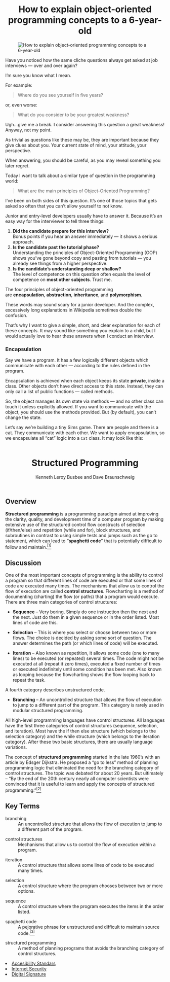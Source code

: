 <h1 style="text-align: center;"><strong>How to explain object-oriented programming concepts to a 6-year-old</strong></h1>
<figure class="post-full-image"><img srcset="https://cdn-media-1.freecodecamp.org/images/1*EirXoYV7GgRi4frvcW-b0A.jpeg 300w,
                            https://cdn-media-1.freecodecamp.org/images/1*EirXoYV7GgRi4frvcW-b0A.jpeg 600w,
                            https://cdn-media-1.freecodecamp.org/images/1*EirXoYV7GgRi4frvcW-b0A.jpeg 1000w,
                            https://cdn-media-1.freecodecamp.org/images/1*EirXoYV7GgRi4frvcW-b0A.jpeg 2000w" sizes="(max-width: 800px) 400px,
                            (max-width: 1170px) 700px,
                            1400px" src="https://cdn-media-1.freecodecamp.org/images/1*EirXoYV7GgRi4frvcW-b0A.jpeg" alt="How to explain object-oriented programming concepts to a 6-year-old" onerror="this.style.display='none'" /></figure>
<section class="post-full-content">
<div class="post-content medium-migrated-article">
<p>Have you noticed how the same cliche questions always get asked at job interviews &mdash; over and over again?</p>
<p>I&rsquo;m sure you know what I mean.</p>
<p>For example:</p>
<blockquote>Where do you see yourself in five years?</blockquote>
<p>or, even worse:</p>
<blockquote>What do you consider to be your greatest weakness?</blockquote>
<p>Ugh&hellip;give me a break. I consider answering this question a great weakness! Anyway, not my point.</p>
<p>As trivial as questions like these may be, they are important because they give clues about you. Your current state of mind, your attitude, your perspective.</p>
<p>When answering, you should be careful, as you may reveal something you later regret.</p>
<p>Today I want to talk about a similar type of question in the programming world:</p>
<blockquote>What are the main principles of Object-Oriented Programming?</blockquote>
<p>I&rsquo;ve been on both sides of this question. It&rsquo;s one of those topics that gets asked so often that you can&rsquo;t allow yourself to not know.</p>
<p>Junior and entry-level developers usually have to answer it. Because it&rsquo;s an easy way for the interviewer to tell three things:</p>
<ol>
<li><strong>Did the candidate prepare for this interview?</strong><br />Bonus points if you hear an answer immediately &mdash; it shows a serious approach.</li>
<li><strong>Is the candidate past the tutorial phase?</strong><br />Understanding the principles of Object-Oriented Programming (OOP) shows you&rsquo;ve gone beyond copy and pasting from tutorials &mdash; you already see things from a higher perspective.</li>
<li><strong>Is the candidate&rsquo;s understanding deep or shallow?</strong><br />The level of competence on this question often equals the level of competence on<span>&nbsp;</span><strong>most other subjects</strong>. Trust me.</li>
</ol>
<p>The four principles of object-oriented programming are<span>&nbsp;</span><strong>encapsulation</strong>,<span>&nbsp;</span><strong>abstraction</strong>,<span>&nbsp;</span><strong>inheritance</strong>,<strong><span>&nbsp;</span></strong>and<span>&nbsp;</span><strong>polymorphism</strong>.</p>
<p>These words may sound scary for a junior developer. And the complex, excessively long explanations in Wikipedia sometimes double the confusion.</p>
<p>That&rsquo;s why I want to give a simple, short, and clear explanation for each of these concepts. It may sound like something you explain to a child, but I would actually love to hear these answers when I conduct an interview.</p>
<h3 id="encapsulation">Encapsulation</h3>
<p>Say we have a program. It has a few logically different objects which communicate with each other &mdash; according to the rules defined in the program.</p>
<p>Encapsulation is achieved when each object keeps its state<span>&nbsp;</span><strong>private</strong>, inside a class. Other objects don&rsquo;t have direct access to this state. Instead, they can only call a list of public functions &mdash; called methods.</p>
<p>So, the object manages its own state via methods &mdash; and no other class can touch it unless explicitly allowed. If you want to communicate with the object, you should use the methods provided. But (by default), you can&rsquo;t change the state.</p>
<p>Let&rsquo;s say we&rsquo;re building a tiny Sims game. There are people and there is a cat. They communicate with each other. We want to apply encapsulation, so we encapsulate all &ldquo;cat&rdquo; logic into a<span>&nbsp;</span><code>Cat</code><em><span>&nbsp;</span></em>class. It may look like this:</p>
<figure class="kg-card kg-image-card kg-card-hascaption"><img src="https://cdn-media-1.freecodecamp.org/images/M4t8zW9U71xeKSlzT2o8WO47mdzrWkNa4rWv" class="kg-image" alt="" /></figure>
</div>
</section>
<header>
<h1 class="entry-title">Structured Programming</h1>
<p data-type="author">Kenneth Leroy Busbee and Dave Braunschweig</p>
</header>
<h2>Overview</h2>
<p><strong>Structured programming</strong><span>&nbsp;</span>is a programming paradigm aimed at improving the clarity, quality, and development time of a computer program by making extensive use of the structured control flow constructs of selection (if/then/else) and repetition (while and for), block structures, and subroutines in contrast to using simple tests and jumps such as the go to statement, which can lead to &ldquo;<strong>spaghetti code</strong>&rdquo; that is potentially difficult to follow and maintain.<a class="footnote" title="Wikipedia: Structured programming" id="return-footnote-196-1" href="https://press.rebus.community/programmingfundamentals/chapter/structured-programming/#footnote-196-1" aria-label="Footnote 1"><sup class="footnote">[1]</sup></a></p>
<h2>Discussion</h2>
<p>One of the most important concepts of programming is the ability to control a program so that different lines of code are executed or that some lines of code are executed many times. The mechanisms that allow us to control the flow of execution are called&nbsp;<strong>control structures</strong>. Flowcharting is a method of documenting (charting) the flow (or paths) that a program would execute. There are three main categories of control structures:</p>
<ul>
<li><strong>Sequence</strong>&nbsp;&ndash; Very boring. Simply do one instruction then the next and the next. Just do them in a given sequence or in the order listed. Most lines of code are this.</li>
</ul>
<ul>
<li><strong>Selection</strong>&nbsp;&ndash; This is where you select or choose between two or more flows. The choice is decided by asking some sort of question. The answer determines the path (or which lines of code) will be executed.</li>
</ul>
<ul>
<li><strong>Iteration</strong>&nbsp;&ndash; Also known as repetition, it allows some code (one to many lines) to be executed (or repeated) several times. The code might not be executed at all (repeat it zero times), executed a fixed number of times or executed indefinitely until some condition has been met. Also known as looping because the flowcharting shows the flow looping back to repeat the task.</li>
</ul>
<p>A fourth category describes unstructured code.</p>
<ul>
<li><strong>Branching</strong>&nbsp;&ndash; An uncontrolled structure that allows the flow of execution to jump to a different part of the program. This category is rarely used in modular structured programming.</li>
</ul>
<p>All high-level programming languages have control structures. All languages have the first three categories of control structures (sequence, selection, and iteration). Most have the&nbsp;if then else&nbsp;structure (which belongs to the selection category) and the&nbsp;while structure (which belongs to the iteration category). After these two basic structures, there are usually language variations.</p>
<p>The concept of&nbsp;<strong>structured programming</strong>&nbsp;started in the late 1960&rsquo;s with an article by Edsger Dijkstra. He proposed a &ldquo;go to less&rdquo; method of planning programming logic that eliminated the need for the branching category of control structures. The topic was debated for about 20 years. But ultimately &ndash; &ldquo;By the end of the 20th century nearly all computer scientists were convinced that it is useful to learn and apply the concepts of structured programming.&rdquo;<a class="footnote" title="Wikipedia: Structured programming" id="return-footnote-196-2" href="https://press.rebus.community/programmingfundamentals/chapter/structured-programming/#footnote-196-2" aria-label="Footnote 2"><sup class="footnote">[2]</sup></a></p>
<h2>Key Terms</h2>
<dl>
<dt>branching</dt>
<dd>An uncontrolled structure that allows the flow of execution to jump to a different part of the program.</dd>
</dl>
<dl>
<dt>control structures</dt>
<dd>Mechanisms that allow us to control the flow of execution within a program.</dd>
</dl>
<dl>
<dt>iteration</dt>
<dd>A control structure that allows some lines of code to be executed many times.</dd>
</dl>
<dl>
<dt>selection</dt>
<dd>A control structure where the program chooses between two or more options.</dd>
</dl>
<dl>
<dt>sequence</dt>
<dd>A control structure where the program executes the items in the order listed.</dd>
</dl>
<dl>
<dt>spaghetti code</dt>
<dd>A pejorative phrase for unstructured and difficult to maintain source code.<a class="footnote" title="Wikipedia: Spaghetti code" id="return-footnote-196-3" href="https://press.rebus.community/programmingfundamentals/chapter/structured-programming/#footnote-196-3" aria-label="Footnote 3"><sup class="footnote">[3]</sup></a></dd>
</dl>
<dl>
<dt>structured programming</dt>
<dd>A method of planning programs that avoids the branching category of control structures.</dd>
</dl>
<li><a href="accesibility_standars.html">Accesibility Standars</a></li>
<li><a href="internet_security.html">Internet Security</a></li>
<li><a href="digital_signature.html">Digital Signature</a></li>
